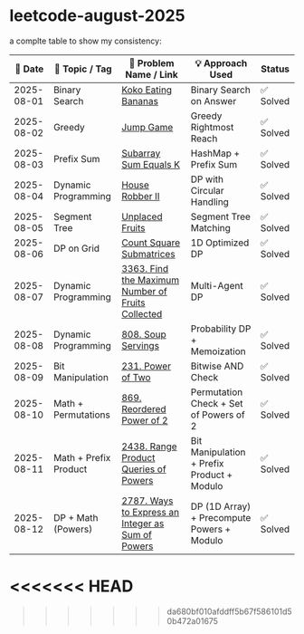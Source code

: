 ﻿# leetcode-august-2025



a complte table to show my consistency:

| 📆 Date    | 🧠 Topic / Tag      | 🧩 Problem Name / Link                                                                                                          | 💡 Approach Used                       |  Status |
| ---------- | ------------------- | ------------------------------------------------------------------------------------------------------------------------------- | -------------------------------------- | -------- |
| 2025-08-01 | Binary Search       | [Koko Eating Bananas](https://leetcode.com/problems/koko-eating-bananas/)                                                       | Binary Search on Answer                | ✅ Solved |
| 2025-08-02 | Greedy              | [Jump Game](https://leetcode.com/problems/jump-game/)                                                                           | Greedy Rightmost Reach                 | ✅ Solved |
| 2025-08-03 | Prefix Sum          | [Subarray Sum Equals K](https://leetcode.com/problems/subarray-sum-equals-k/)                                                   | HashMap + Prefix Sum                   | ✅ Solved |
| 2025-08-04 | Dynamic Programming | [House Robber II](https://leetcode.com/problems/house-robber-ii/)                                                               | DP with Circular Handling              | ✅ Solved |
| 2025-08-05 | Segment Tree        | [Unplaced Fruits](https://leetcode.com)                                                                                                     | Segment Tree Matching                  | ✅ Solved |
| 2025-08-06 | DP on Grid          | [Count Square Submatrices](https://leetcode.com/problems/count-square-submatrices-with-all-ones/)                               | 1D Optimized DP                        | ✅ Solved |
| 2025-08-07 | Dynamic Programming | [3363. Find the Maximum Number of Fruits Collected](https://leetcode.com/problems/find-the-maximum-number-of-fruits-collected/) | Multi-Agent DP                         | ✅ Solved |
| 2025-08-08 | Dynamic Programming | [808. Soup Servings](https://leetcode.com/problems/soup-servings/)                                                              | Probability DP + Memoization           | ✅ Solved |
| 2025-08-09 | Bit Manipulation    | [231. Power of Two](https://leetcode.com/problems/power-of-two/)                                                                | Bitwise AND Check                      | ✅ Solved |
| 2025-08-10 | Math + Permutations | [869. Reordered Power of 2](https://leetcode.com/problems/reordered-power-of-2/)                                                | Permutation Check + Set of Powers of 2 | ✅ Solved |
| 2025-08-11 | Math + Prefix Product | [2438. Range Product Queries of Powers](https://leetcode.com/problems/range-product-queries-of-powers/) | Bit Manipulation + Prefix Product + Modulo | ✅ Solved |
| 2025-08-12 | DP + Math (Powers) | [2787. Ways to Express an Integer as Sum of Powers](https://leetcode.com/problems/ways-to-express-an-integer-as-sum-of-powers/) | DP (1D Array) + Precompute Powers + Modulo | ✅ Solved |


<<<<<<< HEAD
=======


>>>>>>> da680bf010afddff5b67f586101d50b472a01675


